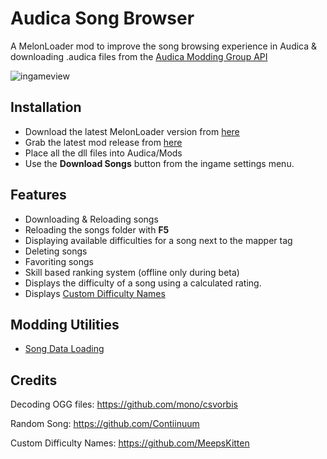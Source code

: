 # Audica Song Browser 


A MelonLoader mod to improve the song browsing experience in Audica & downloading .audica files from the [Audica Modding Group API](http://www.audica.wiki/audicawiki/index.php/Custom_Songs)  
  
![ingameview](https://github.com/octoberU/SongBrowser/blob/master/.github/banner.gif)  

## Installation
* Download the latest MelonLoader version from [here](https://github.com/HerpDerpinstine/MelonLoader/releases/latest)
* Grab the latest mod release from [here](https://github.com/octoberU/SongBrowser/releases/latest)
* Place all the dll files into Audica/Mods
* Use the **Download Songs** button from the ingame settings menu. 


## Features
* Downloading & Reloading songs
* Reloading the songs folder with **F5**
* Displaying available difficulties for a song next to the mapper tag
* Deleting songs
* Favoriting songs
* Skill based ranking system (offline only during beta)
* Displays the difficulty of a song using a calculated rating.
* Displays [Custom Difficulty Names](https://github.com/meepsalot69/Audica-CustomDifficultyNames/blob/master/README.md#changing-difficulty-names-in-your-map)

## Modding Utilities 
* [Song Data Loading](https://github.com/MeepsKitten/Audica-SongDataLoader)

## Credits

Decoding OGG files:
https://github.com/mono/csvorbis
  
Random Song:
https://github.com/Contiinuum

Custom Difficulty Names:
https://github.com/MeepsKitten



